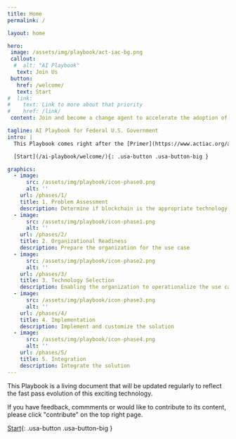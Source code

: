 ```yaml
---
title: Home
permalink: /

layout: home

hero:
 image: /assets/img/playbook/act-iac-bg.png
 callout:
  #  alt: "AI Playbook"
   text: Join Us
 button:
   href: /welcome/
   text: Start
#  link:
#    text: Link to more about that priority
#    href: /link/
 content: Join and become a change agent to accelerate the adoption of AI within the Federal Government

tagline: AI Playbook for Federal U.S. Government 
intro: |
  This Playbook comes right after the [Primer](https://www.actiac.org/act-iac-white-paper-artificial-intelligence-machine-learning-primer) and proposes a process and a series of phases to support the United States Federal government in its understanding and application of AI and distributed ledger technologies for its mission. Each phase contains a set of key activities organized in function areas that go beyond just the technical aspect of AI and cover management, people, process and acquisition areas.

  [Start](/ai-playbook/welcome/){: .usa-button .usa-button-big }

graphics:
  - image:
      src: /assets/img/playbook/icon-phase0.png
      alt: ''
    url: /phases/1/
    title: 1. Problem Assessment
    description: Determine if blockchain is the appropriate technology to solve my problem
  - image:
      src: /assets/img/playbook/icon-phase1.png
      alt: ''
    url: /phases/2/
    title: 2. Organizational Readiness
    description: Prepare the organization for the use case
  - image:
      src: /assets/img/playbook/icon-phase2.png
      alt: ''
    url: /phases/3/      
    title: 3. Technology Selection
    description: Enabling the organization to operationalize the use case
  - image:
      src: /assets/img/playbook/icon-phase3.png
      alt: ''
    url: /phases/4/      
    title: 4. Implementation
    description: Implement and customize the solution
  - image:
      src: /assets/img/playbook/icon-phase4.png
      alt: ''
    url: /phases/5/      
    title: 5. Integration
    description: Integrate the solution
---
```


This Playbook is a living document that will be updated regularly to reflect the fast pass evolution of this exciting technology.

If you have feedback, commments or would like to contribute to its content, please click "contribute" on the top right page.

[Start](/ai-playbook/welcome/){: .usa-button .usa-button-big }
